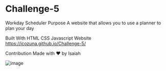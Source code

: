 # Challenge-5
Workday Scheduler
Purpose
A website that allows you to use a planner to plan your day

Built With
HTML
CSS
Javascript
Website
https://icozuna.github.io/Challenge-5/

Contribution
Made with ❤️ by Isaiah

![image](https://user-images.githubusercontent.com/101207226/167337748-1e0518c4-ce9d-4fb2-821b-bac7e5754b20.png)
